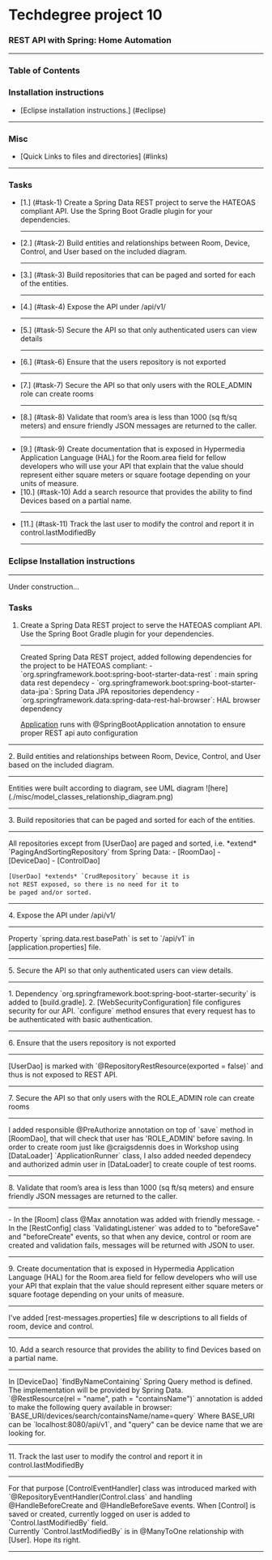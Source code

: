 # Techdegree project 10
### REST API with Spring: Home Automation
<hr>

### Table of Contents
### Installation instructions
* [Eclipse installation instructions.] (#eclipse)

<hr>

### Misc
- [Quick Links to files and directories] (#links)

<hr>

### Tasks
* [1.] (#task-1)
    Create a Spring Data REST project to serve the HATEOAS compliant API. 
    Use the Spring Boot Gradle plugin for your dependencies.
    <hr>
* [2.] (#task-2)
    Build entities and relationships between Room, Device, Control, and User 
    based on the included diagram.
    <hr>
* [3.] (#task-3)
    Build repositories that can be paged and sorted 
    for each of the entities.
    <hr>
* [4.] (#task-4)
    Expose the API under /api/v1/
    <hr>
* [5.] (#task-5)
    Secure the API so that only authenticated users can view details
    <hr>
* [6.] (#task-6)
    Ensure that the users repository is not exported
    <hr>
* [7.] (#task-7)
    Secure the API so that only users with the ROLE_ADMIN role 
    can create rooms
    <hr>
* [8.] (#task-8)
    Validate that room’s area is less than 1000 (sq ft/sq meters) 
    and ensure friendly JSON messages are returned to the caller.
    <hr>
* [9.] (#task-9)
    Create documentation that is exposed in 
    Hypermedia Application Language (HAL) for the Room.area 
    field for fellow developers who will use your API 
    that explain that the value should represent either 
    square meters or square footage depending on your units of measure.
* [10.] (#task-10)
    Add a search resource that provides the ability 
    to find Devices based on a partial name.
    <hr>
* [11.] (#task-11)
    Track the last user to modify the control 
    and report it in control.lastModifiedBy
    <hr>

<!--Links-->

<!--External Links-->

<!--Properties files-->
[initial_project_files]:
    initial-project-files "directory with initial project files from Treeshouse"
[build.gradle]:
    ./build.gradle "Gradle configuration file: build.gradle"
[application.properties]:
    ./src/main/resources/application.properties "Spring Application properties file ./src/main/resources/application.properties"
[rest-messages.properties]:
    ./src/main/resources/rest-messages.properties "File w REST messages, describing our API ./src/main/resources/rest-messages.properties"

<!--Misc-->
<!--
    [model_classes_relationship_diagram.png]:
    ./misc/model_classes_relationship_diagram.png "./misc/model_classes_relationship_diagram.png"
 -->

<!--Java Classes-->
[CustomUserDetailsService]:
    ./src/main/java/com/teamtreehouse/home/service/CustomUserDetailsService.java "./src/main/java/com/teamtreehouse/home/service/CustomUserDetailsService.java"
[ControlEventHandler]:
    ./src/main/java/com/teamtreehouse/home/handler/ControlEventHandler.java "./src/main/java/com/teamtreehouse/home/handler/ControlEventHandler.java"
[Application]:
    ./src/main/java/com/teamtreehouse/home/Application.java "./src/main/java/com/teamtreehouse/home/Application.java"
[BaseEntity]:
    ./src/main/java/com/teamtreehouse/home/model/BaseEntity.java "./src/main/java/com/teamtreehouse/home/model/BaseEntity.java"
[Device]:
    ./src/main/java/com/teamtreehouse/home/model/Device.java "./src/main/java/com/teamtreehouse/home/model/Device.java"
[Control]:
    ./src/main/java/com/teamtreehouse/home/model/Control.java "./src/main/java/com/teamtreehouse/home/model/Control.java"
[User]:
    ./src/main/java/com/teamtreehouse/home/model/User.java "./src/main/java/com/teamtreehouse/home/model/User.java"
[Room]:
    ./src/main/java/com/teamtreehouse/home/model/Room.java "./src/main/java/com/teamtreehouse/home/model/Room.java"
[DataLoader]:
    ./src/main/java/com/teamtreehouse/home/DataLoader.java "./src/main/java/com/teamtreehouse/home/DataLoader.java"
[ControlDao]:
    ./src/main/java/com/teamtreehouse/home/dao/ControlDao.java "./src/main/java/com/teamtreehouse/home/dao/ControlDao.java"
[DeviceDao]:
    ./src/main/java/com/teamtreehouse/home/dao/DeviceDao.java "./src/main/java/com/teamtreehouse/home/dao/DeviceDao.java"
[UserDao]:
    ./src/main/java/com/teamtreehouse/home/dao/UserDao.java "./src/main/java/com/teamtreehouse/home/dao/UserDao.java"
[RoomDao]:
    ./src/main/java/com/teamtreehouse/home/dao/RoomDao.java "./src/main/java/com/teamtreehouse/home/dao/RoomDao.java"
[RestConfig]:
    ./src/main/java/com/teamtreehouse/home/config/RestConfig.java "./src/main/java/com/teamtreehouse/home/config/RestConfig.java"
[WebSecurityConfiguration]:
    ./src/main/java/com/teamtreehouse/home/config/WebSecurityConfiguration.java "./src/main/java/com/teamtreehouse/home/config/WebSecurityConfiguration.java"



### Eclipse Installation instructions
<hr> <a id="eclipse"></a>
Under construction...




### Tasks
1. <a id="task-1"></a>
    Create a Spring Data REST project to serve the HATEOAS compliant API. 
    Use the Spring Boot Gradle plugin for your dependencies.
    <hr>
    Created Spring Data REST project, added following dependencies for
    the project to be HATEOAS compliant:
    - `org.springframework.boot:spring-boot-starter-data-rest`
       : main spring data rest dependecy
    - `org.springframework.boot:spring-boot-starter-data-jpa`:
       Spring Data JPA repositories dependency
    - `org.springframework.data:spring-data-rest-hal-browser`:
      HAL browser dependency

    [Application] runs with @SpringBootApplication annotation to
    ensure proper REST api auto configuration
<hr>
2. <a id="task-2"></a>
    Build entities and relationships between Room, Device, Control, and User 
    based on the included diagram.
    <hr>
    Entities were built according to diagram, see 
    UML diagram 
    ![here](./misc/model_classes_relationship_diagram.png)
<hr>
3. <a id="task-3"></a>
    Build repositories that can be paged and sorted 
    for each of the entities.
    <hr>
    All repositories except from [UserDao] 
    are paged and sorted, i.e. *extend* 
    `PagingAndSortingRepository` from Spring Data:
    - [RoomDao]
    - [DeviceDao]
    - [ControlDao]

    [UserDao] *extends* `CrudRepository` because it is
    not REST exposed, so there is no need for it to
    be paged and/or sorted.
<hr>
4. <a id="task-4"></a>
    Expose the API under /api/v1/
    <hr>
    Property `spring.data.rest.basePath` is set to `/api/v1` in
    [application.properties] file.
<hr>
5. <a id="task-5"></a>
    Secure the API so that only authenticated users can 
    view details.
    <hr>
    1. Dependency 
    `org.springframework.boot:spring-boot-starter-security`
    is added to [build.gradle].
    2. [WebSecurityConfiguration] file configures security
    for our API. `configure` method ensures that every 
    request has to be authenticated with basic authentication.
<hr>
6. <a id="task-6"></a>
    Ensure that the users repository is not exported
    <hr>
    [UserDao] is marked with `@RepositoryRestResource(exported = false)`
    and thus is not exposed to REST API.
<hr>
7. <a id="task-7"></a>
    Secure the API so that only users with the ROLE_ADMIN role 
    can create rooms
    <hr>
    I added responsible @PreAuthorize annotation on top of
    `save` method in [RoomDao], that will check that user has
    'ROLE_ADMIN' before saving. In order to create room
    just like @craigsdennis does in Workshop using
    [DataLoader] `ApplicationRunner` class, I also
    added needed dependecy and authorized admin user in
    [DataLoader] to create couple of test rooms.
<hr>
8. <a id="task-8"><a/>
    Validate that room’s area is less than 1000 (sq ft/sq meters) 
    and ensure friendly JSON messages are returned to the caller.
    <hr>
    - In the [Room] class @Max annotation was added with 
    friendly message.
    - In the [RestConfig] class `ValidatingListener` was added to
    to "beforeSave" and "beforeCreate" events, so that when any 
    device, control or room are created and validation fails, 
    messages will be returned with JSON to user.
<hr>
9. <a id="task-9"><a/>
    Create documentation that is exposed in 
    Hypermedia Application Language (HAL) for the Room.area 
    field for fellow developers who will use your API 
    that explain that the value should represent either 
    square meters or square footage depending on your units of measure.
    <hr>
    I've added [rest-messages.properties] file w descriptions to 
    all fields of room, device and control.
<hr>
10. <a id="task-10"><a/>
    Add a search resource that provides the ability 
    to find Devices based on a partial name.
    <hr>
    In [DeviceDao] `findByNameContaining` Spring Query method is
    defined. The implementation will be provided by Spring Data.
    <br>
    `@RestResource(rel = "name", path = "containsName")`
    annotation is added to make the following query 
    available in browser:
    `BASE_URI/devices/search/containsName/name=query`
    Where BASE_URI can be `localhost:8080/api/v1`, and
    "query" can be device name that we are looking for.
<hr>
11. <a id="task-11"><a/>
    Track the last user to modify the control 
    and report it in control.lastModifiedBy
    <hr>
    For that purpose [ControlEventHandler] class was introduced
    marked with `@RepositoryEventHandler(Control.class` and
    handling @HandleBeforeCreate and @HandleBeforeSave events.
    When [Control] is saved or created, currently logged on
    user is added to `Control.lastModifiedBy` field.
    <br>
    Currently `Control.lastModifiedBy` is in @ManyToOne 
    relationship with [User]. Hope its right.
<hr>
